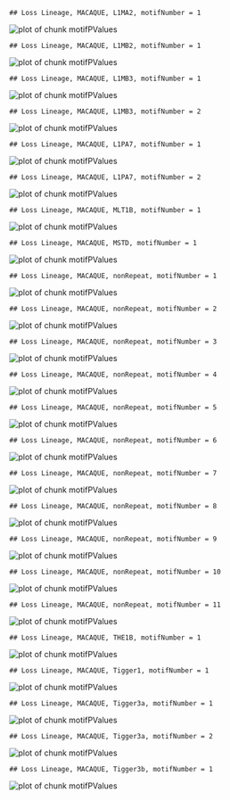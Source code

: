 

```
## Loss Lineage, MACAQUE, L1MA2, motifNumber = 1
```

![plot of chunk motifPValues](figure/motifPValues1.png) 

```
## Loss Lineage, MACAQUE, L1MB2, motifNumber = 1
```

![plot of chunk motifPValues](figure/motifPValues2.png) 

```
## Loss Lineage, MACAQUE, L1MB3, motifNumber = 1
```

![plot of chunk motifPValues](figure/motifPValues3.png) 

```
## Loss Lineage, MACAQUE, L1MB3, motifNumber = 2
```

![plot of chunk motifPValues](figure/motifPValues4.png) 

```
## Loss Lineage, MACAQUE, L1PA7, motifNumber = 1
```

![plot of chunk motifPValues](figure/motifPValues5.png) 

```
## Loss Lineage, MACAQUE, L1PA7, motifNumber = 2
```

![plot of chunk motifPValues](figure/motifPValues6.png) 

```
## Loss Lineage, MACAQUE, MLT1B, motifNumber = 1
```

![plot of chunk motifPValues](figure/motifPValues7.png) 

```
## Loss Lineage, MACAQUE, MSTD, motifNumber = 1
```

![plot of chunk motifPValues](figure/motifPValues8.png) 

```
## Loss Lineage, MACAQUE, nonRepeat, motifNumber = 1
```

![plot of chunk motifPValues](figure/motifPValues9.png) 

```
## Loss Lineage, MACAQUE, nonRepeat, motifNumber = 2
```

![plot of chunk motifPValues](figure/motifPValues10.png) 

```
## Loss Lineage, MACAQUE, nonRepeat, motifNumber = 3
```

![plot of chunk motifPValues](figure/motifPValues11.png) 

```
## Loss Lineage, MACAQUE, nonRepeat, motifNumber = 4
```

![plot of chunk motifPValues](figure/motifPValues12.png) 

```
## Loss Lineage, MACAQUE, nonRepeat, motifNumber = 5
```

![plot of chunk motifPValues](figure/motifPValues13.png) 

```
## Loss Lineage, MACAQUE, nonRepeat, motifNumber = 6
```

![plot of chunk motifPValues](figure/motifPValues14.png) 

```
## Loss Lineage, MACAQUE, nonRepeat, motifNumber = 7
```

![plot of chunk motifPValues](figure/motifPValues15.png) 

```
## Loss Lineage, MACAQUE, nonRepeat, motifNumber = 8
```

![plot of chunk motifPValues](figure/motifPValues16.png) 

```
## Loss Lineage, MACAQUE, nonRepeat, motifNumber = 9
```

![plot of chunk motifPValues](figure/motifPValues17.png) 

```
## Loss Lineage, MACAQUE, nonRepeat, motifNumber = 10
```

![plot of chunk motifPValues](figure/motifPValues18.png) 

```
## Loss Lineage, MACAQUE, nonRepeat, motifNumber = 11
```

![plot of chunk motifPValues](figure/motifPValues19.png) 

```
## Loss Lineage, MACAQUE, THE1B, motifNumber = 1
```

![plot of chunk motifPValues](figure/motifPValues20.png) 

```
## Loss Lineage, MACAQUE, Tigger1, motifNumber = 1
```

![plot of chunk motifPValues](figure/motifPValues21.png) 

```
## Loss Lineage, MACAQUE, Tigger3a, motifNumber = 1
```

![plot of chunk motifPValues](figure/motifPValues22.png) 

```
## Loss Lineage, MACAQUE, Tigger3a, motifNumber = 2
```

![plot of chunk motifPValues](figure/motifPValues23.png) 

```
## Loss Lineage, MACAQUE, Tigger3b, motifNumber = 1
```

![plot of chunk motifPValues](figure/motifPValues24.png) 
  
